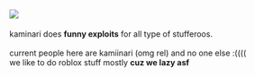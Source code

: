 # <img src="https://cdn.discordapp.com/attachments/1064726577545490433/1133316327281541130/image.png" />
kaminari does <b>funny exploits</b> for all type of stufferoos. <br/>
 <br/>
current people here are kamiinari (omg rel) and no one else :(((( <br/>
we like to do roblox stuff mostly <b>cuz we lazy asf</b> <br/>
